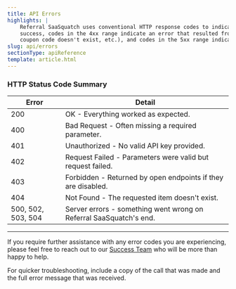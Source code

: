 ```yaml
---
title: API Errors
highlights: |
    Referral SaaSquatch uses conventional HTTP response codes to indicate success or failure of an API request. In general, codes in the 2xx range indicate
    success, codes in the 4xx range indicate an error that resulted from the provided information (e.g. a required parameter was missing, a
    coupon code doesn't exist, etc.), and codes in the 5xx range indicate an error with Referral SaaSquatch's servers.
slug: api/errors
sectionType: apiReference
template: article.html
---
```



### HTTP Status Code Summary

<table class="table">
<thead>
<tr>
    <th >
        Error
    </th>
    <th>
        Detail
    </th>
</tr>
</thead>
<tbody>
<tr>
    <td class="docs-monospace">200</td>
    <td>OK - Everything worked as expected.</td>
</tr>
<tr>
    <td class="docs-monospace">400</td>
    <td>Bad Request - Often missing a required parameter.</td>
</tr>
<tr>
    <td class="docs-monospace">401</td>
    <td>Unauthorized - No valid API key provided.</td>
</tr>
<tr>
    <td class="docs-monospace">402</td>
    <td>Request Failed - Parameters were valid but request failed.</td>
</tr>
<tr>
    <td class="docs-monospace">403</td>
    <td>Forbidden - Returned by open endpoints if they are disabled.</td>
</tr>
<tr>
    <td class="docs-monospace">404</td>
    <td>Not Found - The requested item doesn't exist.</td>
</tr>
<tr>
    <td class="docs-monospace">500, 502, 503, 504</td>
    <td>Server errors - something went wrong on Referral SaaSquatch's end.</td>
</tr>
</tbody>
</table>

---
If you require further assistance with any error codes you are experiencing, please feel free to reach out to our [Success Team](mailto:success@saasquatch.com) who will be more than happy to help.<p>
For quicker troubleshooting, include a copy of the call that was made and the full error message that was received.
